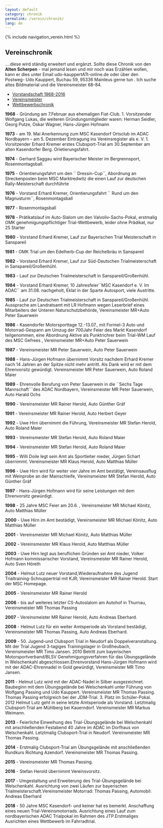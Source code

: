 ```yaml
---
layout: default
category: chronik
permalink: /verein/chronik/
lang: de
---
```


{% include navigation_verein.html %}

## Vereinschronik

....diese wird ständig erweitert und ergänzt. Sollte diese Chronik von den **Alten Scherpen** - mal jemand lesen und mir noch was Erzählen wollen, kann er dies unter Email udo-kauppertATt-online.de oder über den Postweg- Udo Kauppert, Buchau 59, 95336 Mainleus gerne tun . Ich suche altes Bildmaterial und die Vereinsmeister 68-84.

* [Vorstandschaft 1968-2016]({{site.page-prefix}}download/MSCKasendorfVorstand.pdf)
* [Vereinsmeister]({{site.page-prefix}}download/Vereinsmeister.pdf)
* [Wettbewerbschronik]({{site.page-prefix}}download/WettbewerbschronikMSC.pdf)

**1968** - Gründung am 7.Februar aus ehemaligen Fiat-Club. 1. Vorsitzender Wolfgang Lukas, die weiteren Gründungsmitglieder waren: Herman Seidler, Georg Putze, Oskar Wagner, Hans-Jürgen Hofmann

**1973** - am 19. Mai Anerkennung zum MSC Kasendorf Ortsclub im ADAC Nordbayern – am 5. Dezember Eintragung ins Vereinsregister als e. V. 1. Vorsitzender Erhard Kremer erstes Clubsport-Trial am 30.September am alten Kasendorfer Berg. Orietierungsfahrt.

**1974** - Gerhard Saggau wird Bayerischer Meister im Bergrennsport, Rosenmontagsball.

**1975** - Orientierungsfahrt um den ´´ Dressin-Cup´´, Abordnung an Streckenposten beim MSC Marktredwitz die einen Lauf zur deutschen Rally-Meisterschaft durchführte

**1976** - Vorstand Erhard Kremer, Orientierungsfahrt ´´ Rund um den Magnusturm´´, Rosenmontagsball

**1977** - Rosenmontagsball

**1978** - Prätikatslauf im Auto-Slalom um den Valvoliv-Sachs-Pokal, erstmalig OMK genehmigungspflichtiger Trial-Wettbewerb, leider ohne Prädikat, nur 25 Starter

**1980** - Vorstand Erhard Kremer, Lauf zur Bayerischen Trial Meisterschaft in Sanspareil

**1981** - OMK Trial um den Edelherb-Cup der Reichelbräu in Sanspareil

**1982** - Vorstand Erhard Kremer, Lauf zur Süd-Deutschen Trialmeisterschaft in Sanspareil/Großenhühl.

**1983** - Lauf zur Deutschen Trialmeisterschaft in Sanspareil/Großenhühl.

**1984** - Vorstand Erhard Kremer, 10 Jahresfeier´´MSC Kasendorf e. V. Im ADAC´´ am 31.08. nachgeholt, Eklat in der Sparte Autosport, viele Austritte.

**1985** - Lauf zur Deutschen Trialmeisterschaft in Sanspareil/Großenhühl. Aussprache am Landratsamt mit LR Hofmann wegen Leserbrief eines Mitarbeiters der Unteren Naturschutzbehörde, Vereinsmeister MR+Auto Peter Sauerwein

**1986** - Kasendorfer Motorsporttage 12.-13.07., mit Formel-3 Auto und Motorrad-Gespann am Umzug der 700Jahr Feier des Markt Kasendorf teilgenommen, eine Abordnung Aktive als Punktrichrer beim Trial-WM Lauf des MSC Gefrees , Vereinsmeister MR+Auto Peter Sauerwein

**1987** - Vereinsmeister MR Peter Sauerwein, Auto Peter Sauerwein

**1988** - Hans-Jürgen Hofmann übernimmt Vorsitz nachdem Erhard Kremer nach 14 Jahren an der Spitze nicht mehr antritt. Als Dank wird er mit dem Ehrenvorsitz gewürdigt. Vereinsmeister MR Peter Sauerwein, Auto Roland Maier

**1989** - Ehrenvolle Berufung von Peter Sauerwein in die ´´Sechs Tage Mannschaft´´´des ADAC Nordbayern, Vereinsmeister MR Peter Sauerwein, Auto Harald Ochs

**1990** - Vereinsmeister MR Rainer Herold, Auto Günther Gräf

**1991** - Vereinsmeister MR Rainer Herold, Auto Herbert Geyer

**1992** - Uwe Hirn übernimmt die Führung, Vereinsmeister MR Stefan Herold, Auto Roland Maier

**1993** - Vereinsmeister MR Stefan Herold, Auto Roland Maier

**1994** - Vereinsmeister MR Stefan Herold, Auto Roland Maier

**1995** - Willi Doile legt sein Amt als Sportleiter nieder, Jürgen Schart übernimmt. Vereinsmeister MR Klaus Herold, Auto Matthias Müller

**1996** - Uwe Hirn wird für weiter vier Jahre im Amt bestätigt, Vereinsausflug mit Weinprobe an der Mainschleife, Vereinsmeister MR Stefan Herold, Auto Günther Gräf

**1997** - Hans-Jürgen Hofmann wird für seine Leistungen mit dem Ehrenvorsitz gewürdigt.

**1998** - 25 Jahre MSC Feier am 20.6. , Vereinsmeister MR Michael Könitz, Auto Matthias Müller

**2000** - Uwe Hirn im Amt bestädigt, Vereinsmeister MR Michael Könitz, Auto Matthias Müller

**2001** - Vereinsmeister MR Michael Könitz, Auto Matthias Müller

**2002** - Vereinsmeister MR Klaus Herold, Auto Matthias Müller

**2003** - Uwe Hirn legt aus beruflichen Gründen sei Amt nieder, Volker Hofmann kommissarischer Vorstand, Vereinsmeister MR Rainer Herold, Auto Sven Höreth

**2004** - Helmut Lutz neuer Vorstand,Wiederaufnahme des Jugend Trialtraining-Schnuppertrial mit KJR; Vereinsmeister MR Rainer Herold. Start der MSC Homepage.

**2005** - Vereinsmeister MR Rainer Herold

**2006** - bis auf weiteres letzter CS-Autoslalom am Autohof in Thurnau, Vereinsmeister MR Thomas Passing

**2007** - Vereinsmeister MR Rainer Herold, Auto Andreas Eberhard.

**2008** - Helmut Lutz für ein weiter Amtsperiode als Vorstand bestädigt, Vereinsmeister MR Thomas Passing, Auto Andreas Eberhard.

**2009** - 50. Jugend-und Clubsport Trial in Neudorf als Doppelveranstaltung. Mit der Trial Jugend 3-tagiges Trainingslager in Großheubach, Vereinsmeister MR Timo Jansen.
2010 Betritt zum bayerischen Motorsportverband/BLSV Genehmigungsverfahren für das Übungsgelände in Welschenkahl abgeschlossen.Ehrenvorstand Hans-Jürgen Hofmann wird mit der ADAC-Ehrennadel in Gold gewürdigt, Vereinsmeister MR Timo Jansen.

**2011** - Helmut Lutz wird mit der ADAC-Nadel in Silber ausgezeichnet. Baubeginn mit dem Übungsgelände bei Welschenkahl unter Führung von Wolfgang Passing und Udo Kauppert. Vereinsmeister MR Thomas Passing. Thomas Passing erfolgreich bei der JDM-Trial. 3. Platz im Schüler-Pokal.
2012 Helmut Lutz geht in seine letzte Amtsperiode als Vorstand. Letztmalig Clubsport-Trial am Mühlberg bei Kauerndorf. Vereinsmeister MR Markus Weimann.

**2013** - Feierliche Einweihung des Trial-Übungsgelände bei Welschenkahl mit anschließenden Festabend 40 Jahre im ADAC im Dorfhaus von Welschenkahl. Letztmalig Clubsport-Trial in Neudorf. Vereinsmeister MR Thomas Passing.

**2014** - Erstmalig Clubsport-Trial am Übungsgelände mit anschließenden Rundkurs Richtung Azendorf. Vereinsmeister MR Thomas Passing.

**2015** - Vereinsmeister MR Thomas Passing.

**2016** - Stefan Herold übernimmt Vereinsvorsitz.

**2017** - Umgestaltung und Erweiterung des Trial-Übungsgelände bei Welschenkahl. Ausrichtung von zwei Läufen zur bayerischen        Trialmeisterschaft.Vereinsmeister Motorrad: Thomas Passing, Automobil: Andreas Eberhard
         
**2018** - 50 Jahre MSC Kasendorf- und keiner hat es bemerkt. Anschaffung eines neuen Trial-Vereinsmotorrads. Ausrichtung eines Lauf zum nordbayerischen ADAC Trialpokal im Rahmen des JTP.Erstmaliges Ausrichten eines Wettbewerb im Fahrradtrial.  
         
